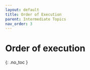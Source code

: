 ```yaml
---
layout: default
title: Order of Execution
parent: Intermediate Topics
nav_order: 3
---
```


# Order of execution
{: .no_toc }
